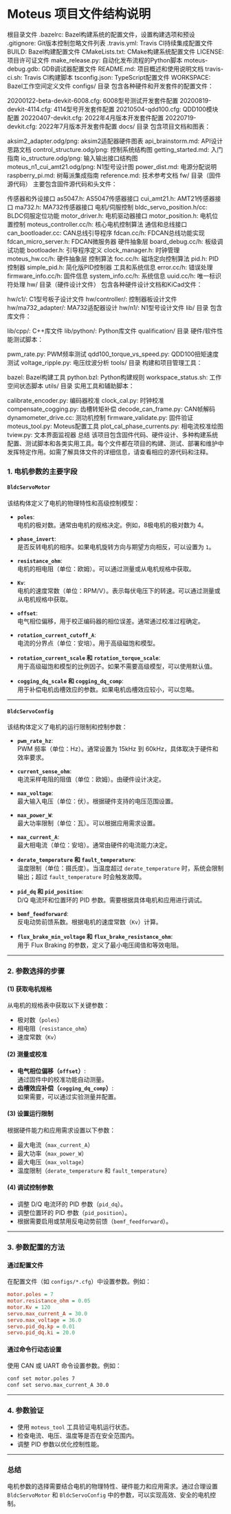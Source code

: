 # Moteus 项目文件结构说明

根目录文件
.bazelrc: Bazel构建系统的配置文件，设置构建选项和预设
.gitignore: Git版本控制忽略文件列表
.travis.yml: Travis CI持续集成配置文件
BUILD: Bazel构建配置文件
CMakeLists.txt: CMake构建系统配置文件
LICENSE: 项目许可证文件
make_release.py: 自动化发布流程的Python脚本
moteus-debug.gdb: GDB调试器配置文件
README.md: 项目概述和使用说明文档
travis-ci.sh: Travis CI构建脚本
tsconfig.json: TypeScript配置文件
WORKSPACE: Bazel工作空间定义文件
configs/ 目录
包含各种硬件和开发套件的配置文件：

20200122-beta-devkit-6008.cfg: 6008型号测试开发套件配置
20200819-devkit-4114.cfg: 4114型号开发套件配置
20210504-qdd100.cfg: QDD100模块配置
20220407-devkit.cfg: 2022年4月版本开发套件配置
20220719-devkit.cfg: 2022年7月版本开发套件配置
docs/ 目录
包含项目文档和图表：

aksim2_adapter.odg/png: aksim2适配器硬件图表
api_brainstorm.md: API设计思路文档
control_structure.odg/png: 控制系统结构图
getting_started.md: 入门指南
io_structure.odg/png: 输入输出接口结构图
moteus_n1_cui_amt21.odg/png: N1型号设计图
power_dist.md: 电源分配说明
raspberry_pi.md: 树莓派集成指南
reference.md: 技术参考文档
fw/ 目录（固件源代码）
主要包含固件源代码和头文件：

传感器和外设接口
as5047.h: AS5047传感器接口
cui_amt21.h: AMT21传感器接口
ma732.h: MA732传感器接口
电机/伺服控制
bldc_servo_position.h/cc: BLDC伺服定位功能
motor_driver.h: 电机驱动器接口
motor_position.h: 电机位置控制
moteus_controller.cc/h: 核心电机控制算法
通信和总线接口
can_bootloader.cc: CAN总线引导程序
fdcan.cc/h: FDCAN总线功能实现
fdcan_micro_server.h: FDCAN微服务器
硬件抽象层
board_debug.cc/h: 板级调试功能
bootloader.h: 引导程序定义
clock_manager.h: 时钟管理
moteus_hw.cc/h: 硬件抽象层
控制算法
foc.cc/h: 磁场定向控制算法
pid.h: PID控制器
simple_pid.h: 简化版PID控制器
工具和系统信息
error.cc/h: 错误处理
firmware_info.cc/h: 固件信息
system_info.cc/h: 系统信息
uuid.cc/h: 唯一标识符处理
hw/ 目录（硬件设计文件）
包含各种硬件设计文档和KiCad文件：

hw/c1/: C1型号板子设计文件
hw/controller/: 控制器板设计文件
hw/ma732_adapter/: MA732适配器设计
hw/n1/: N1型号设计文件
lib/ 目录
包含库文件：

lib/cpp/: C++库文件
lib/python/: Python库文件
qualification/ 目录
硬件/软件性能测试脚本：

pwm_rate.py: PWM频率测试
qdd100_torque_vs_speed.py: QDD100扭矩速度测试
voltage_ripple.py: 电压纹波分析
tools/ 目录
构建和项目管理工具：

bazel: Bazel构建工具
python.bzl: Python构建规则
workspace_status.sh: 工作空间状态脚本
utils/ 目录
实用工具和辅助脚本：

calibrate_encoder.py: 编码器校准
clock_cal.py: 时钟校准
compensate_cogging.py: 齿槽转矩补偿
decode_can_frame.py: CAN帧解码
dynamometer_drive.cc: 测功机控制
firmware_validate.py: 固件验证
moteus_tool.py: Moteus配置工具
plot_cal_phase_currents.py: 相电流校准绘图
tview.py: 文本界面监视器
总结
该项目包含固件代码、硬件设计、多种构建系统配置、测试脚本和各类实用工具。每个文件都在项目的构建、测试、部署和维护中发挥特定作用。如需了解具体文件的详细信息，请查看相应的源代码和注释。


### **1. 电机参数的主要字段**

#### **`BldcServoMotor`**
该结构体定义了电机的物理特性和高级控制模型：

- **`poles`**:  
  电机的极对数。通常由电机的规格决定。例如，8极电机的极对数为 4。

- **`phase_invert`**:  
  是否反转电机的相序。如果电机旋转方向与期望方向相反，可以设置为 `1`。

- **`resistance_ohm`**:  
  电机的相电阻（单位：欧姆）。可以通过测量或从电机规格中获取。

- **`Kv`**:  
  电机的速度常数（单位：RPM/V）。表示每伏电压下的转速。可以通过测量或从电机规格中获取。

- **`offset`**:  
  电气相位偏移，用于校正编码器的相位误差。通常通过校准过程确定。

- **`rotation_current_cutoff_A`**:  
  电流的分界点（单位：安培）。用于高级磁饱和模型。

- **`rotation_current_scale` 和 `rotation_torque_scale`**:  
  用于高级磁饱和模型的比例因子。如果不需要高级模型，可以使用默认值。

- **`cogging_dq_scale` 和 `cogging_dq_comp`**:  
  用于补偿电机齿槽效应的参数。如果电机齿槽效应较小，可以忽略。

---

#### **`BldcServoConfig`**
该结构体定义了电机的运行限制和控制参数：

- **`pwm_rate_hz`**:  
  PWM 频率（单位：Hz）。通常设置为 15kHz 到 60kHz，具体取决于硬件和效率要求。

- **`current_sense_ohm`**:  
  电流采样电阻的阻值（单位：欧姆）。由硬件设计决定。

- **`max_voltage`**:  
  最大输入电压（单位：伏）。根据硬件支持的电压范围设置。

- **`max_power_W`**:  
  最大功率限制（单位：瓦）。可以根据应用需求设置。

- **`max_current_A`**:  
  最大相电流（单位：安培）。通常由硬件的电流能力决定。

- **`derate_temperature` 和 `fault_temperature`**:  
  温度限制（单位：摄氏度）。当温度超过 `derate_temperature` 时，系统会限制输出；超过 `fault_temperature` 时会触发故障。

- **`pid_dq` 和 `pid_position`**:  
  D/Q 电流环和位置环的 PID 参数。需要根据具体电机和应用进行调试。

- **`bemf_feedforward`**:  
  反电动势前馈系数。根据电机的速度常数（`Kv`）计算。

- **`flux_brake_min_voltage` 和 `flux_brake_resistance_ohm`**:  
  用于 Flux Braking 的参数，定义了最小电压阈值和等效电阻。

---

### **2. 参数选择的步骤**

#### **(1) 获取电机规格**
从电机的规格表中获取以下关键参数：
- 极对数（`poles`）
- 相电阻（`resistance_ohm`）
- 速度常数（`Kv`）

#### **(2) 测量或校准**
- **电气相位偏移（`offset`）**:  
  通过固件中的校准功能自动测量。
- **齿槽效应补偿（`cogging_dq_comp`）**:  
  如果需要，可以通过实验测量并配置。

#### **(3) 设置运行限制**
根据硬件能力和应用需求设置以下参数：
- 最大电流（`max_current_A`）
- 最大功率（`max_power_W`）
- 最大电压（`max_voltage`）
- 温度限制（`derate_temperature` 和 `fault_temperature`）

#### **(4) 调试控制参数**
- 调整 D/Q 电流环的 PID 参数（`pid_dq`）。
- 调整位置环的 PID 参数（`pid_position`）。
- 根据需要启用或禁用反电动势前馈（`bemf_feedforward`）。

---

### **3. 参数配置的方法**

#### **通过配置文件**
在配置文件（如 `configs/*.cfg`）中设置参数。例如：
```cfg
motor.poles = 7
motor.resistance_ohm = 0.05
motor.Kv = 120
servo.max_current_A = 30.0
servo.max_voltage = 36.0
servo.pid_dq.kp = 0.01
servo.pid_dq.ki = 20.0
```

#### **通过命令行动态设置**
使用 CAN 或 UART 命令设置参数。例如：
```bash
conf set motor.poles 7
conf set servo.max_current_A 30.0
```

---

### **4. 参数验证**
- 使用 `moteus_tool` 工具验证电机运行状态。
- 检查电流、电压、温度等是否在安全范围内。
- 调整 PID 参数以优化控制性能。

---

### **总结**
电机参数的选择需要结合电机的物理特性、硬件能力和应用需求。通过合理设置 `BldcServoMotor` 和 `BldcServoConfig` 中的参数，可以实现高效、安全的电机控制。
